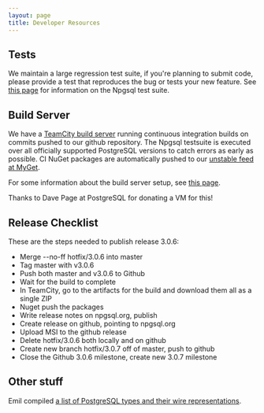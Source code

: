 ```yaml
---
layout: page
title: Developer Resources
---
```


## Tests

We maintain a large regression test suite, if you're planning to submit code, please provide a test
that reproduces the bug or tests your new feature. See [this page](tests.html) for information on the
Npgsql test suite.

## Build Server

We have a [TeamCity build server](https://www.jetbrains.com/teamcity/) running continuous integration builds
on commits pushed to our github repository. The Npgsql testsuite is executed over all officially supported
PostgreSQL versions to catch errors as early as possible. CI NuGet packages are automatically pushed to our
[unstable feed at MyGet](https://www.myget.org/F/npgsql-unstable).

For some information about the build server setup, see [this page](build-server.html).

Thanks to Dave Page at PostgreSQL for donating a VM for this!

## Release Checklist

These are the steps needed to publish release 3.0.6:

* Merge --no-ff hotfix/3.0.6 into master
* Tag master with v3.0.6
* Push both master and v3.0.6 to Github
* Wait for the build to complete
* In TeamCity, go to the artifacts for the build and download them all as a single ZIP
* Nuget push the packages
* Write release notes on npgsql.org, publish
* Create release on github, pointing to npgsql.org
* Upload MSI to the github release
* Delete hotfix/3.0.6 both locally and on github
* Create new branch hotfix/3.0.7 off of master, push to github
* Close the Github 3.0.6 milestone, create new 3.0.7 milestone

## Other stuff

Emil compiled [a list of PostgreSQL types and their wire representations](types.html).

